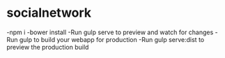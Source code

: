# socialnetwork
-npm i 
-bower install
-Run gulp serve to preview and watch for changes
-Run gulp to build your webapp for production
-Run gulp serve:dist to preview the production build
